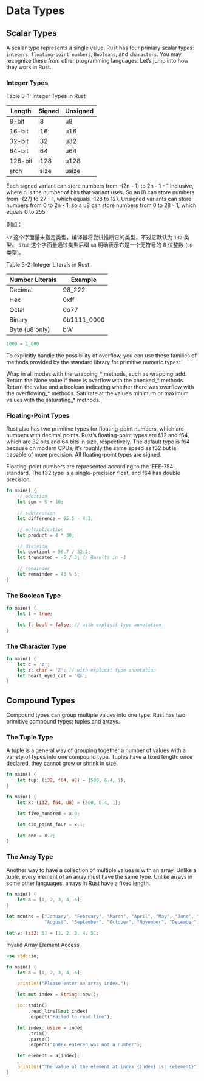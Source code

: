 # Data Types

## Scalar Types

A scalar type represents a single value. Rust has four primary scalar types: `integers`, `floating-point numbers`, `Booleans`, and `characters`. You may recognize these from other programming languages. Let’s jump into how they work in Rust.

### Integer Types
Table 3-1: Integer Types in Rust

| Length   | Signed | Unsigned |
|----------|--------|----------|
| 8-bit    | i8     | u8       |
| 16-bit   | i16    | u16      |
| 32-bit   | i32    | u32      |
| 64-bit   | i64    | u64      |
| 128-bit  | i128   | u128     |
| arch     | isize  | usize    |

Each signed variant can store numbers from -(2n - 1) to 2n - 1 - 1 inclusive, where n is the number of bits that variant uses. So an i8 can store numbers from -(27) to 27 - 1, which equals -128 to 127. Unsigned variants can store numbers from 0 to 2n - 1, so a u8 can store numbers from 0 to 28 - 1, which equals 0 to 255.

例如：

`57` 这个字面量未指定类型，编译器将尝试推断它的类型，不过它默认为 `i32` 类型。
`57u8` 这个字面量通过类型后缀 `u8` 明确表示它是一个无符号的 8 位整数 (`u8` 类型)。

Table 3-2: Integer Literals in Rust

| Number Literals| Example      |
|----------------|--------------|
| Decimal        | 98_222       |
| Hex            | 0xff         |
| Octal          | 0o77         |
| Binary         | 0b1111_0000  |
| Byte (u8 only) | b'A'         |

```rust
1000 = 1_000
```

To explicitly handle the possibility of overflow, you can use these families of methods provided by the standard library for primitive numeric types:

Wrap in all modes with the wrapping_* methods, such as wrapping_add.
Return the None value if there is overflow with the checked_* methods.
Return the value and a boolean indicating whether there was overflow with the overflowing_* methods.
Saturate at the value’s minimum or maximum values with the saturating_* methods.

### Floating-Point Types

Rust also has two primitive types for floating-point numbers, which are numbers with decimal points. Rust’s floating-point types are f32 and f64, which are 32 bits and 64 bits in size, respectively. The default type is f64 because on modern CPUs, it’s roughly the same speed as f32 but is capable of more precision. All floating-point types are signed.

Floating-point numbers are represented according to the IEEE-754 standard. The f32 type is a single-precision float, and f64 has double precision.

```rust
fn main() {
    // addition
    let sum = 5 + 10;

    // subtraction
    let difference = 95.5 - 4.3;

    // multiplication
    let product = 4 * 30;

    // division
    let quotient = 56.7 / 32.2;
    let truncated = -5 / 3; // Results in -1

    // remainder
    let remainder = 43 % 5;
}
```
### The Boolean Type

```rust
fn main() {
    let t = true;

    let f: bool = false; // with explicit type annotation
}
```

### The Character Type

```rust
fn main() {
    let c = 'z';
    let z: char = 'ℤ'; // with explicit type annotation
    let heart_eyed_cat = '😻';
}
```

## Compound Types

Compound types can group multiple values into one type. Rust has two primitive compound types: tuples and arrays.

### The Tuple Type

A tuple is a general way of grouping together a number of values with a variety of types into one compound type. Tuples have a fixed length: once declared, they cannot grow or shrink in size.

```rust
fn main() {
    let tup: (i32, f64, u8) = (500, 6.4, 1);
}
```

```rust
fn main() {
    let x: (i32, f64, u8) = (500, 6.4, 1);

    let five_hundred = x.0;

    let six_point_four = x.1;

    let one = x.2;
}
```

### The Array Type

Another way to have a collection of multiple values is with an array. Unlike a tuple, every element of an array must have the same type. Unlike arrays in some other languages, arrays in Rust have a fixed length.

```rust
fn main() {
    let a = [1, 2, 3, 4, 5];
}
```

```rust
let months = ["January", "February", "March", "April", "May", "June", "July",
              "August", "September", "October", "November", "December"];

```

```rust
let a: [i32; 5] = [1, 2, 3, 4, 5];

```

Invalid Array Element Access
```rust
use std::io;

fn main() {
    let a = [1, 2, 3, 4, 5];

    println!("Please enter an array index.");

    let mut index = String::new();

    io::stdin()
        .read_line(&mut index)
        .expect("Failed to read line");

    let index: usize = index
        .trim()
        .parse()
        .expect("Index entered was not a number");

    let element = a[index];

    println!("The value of the element at index {index} is: {element}");
}
```